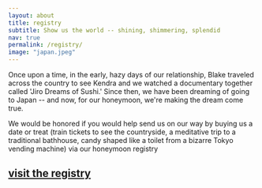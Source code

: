 ```yaml
---
layout: about
title: registry
subtitle: Show us the world -- shining, shimmering, splendid
nav: true
permalink: /registry/
image: "japan.jpeg"
---
```


Once upon a time, in the early, hazy days of our relationship, Blake traveled across the country to see Kendra and we watched a documentary together called 'Jiro Dreams of Sushi.' Since then, we have been dreaming of going to Japan -- and now, for our honeymoon, we're making the dream come true.

We would be honored if you would help send us on our way by buying us a date or treat (train tickets to see the countryside, a meditative trip to a traditional bathhouse, candy shaped like a toilet from a bizarre Tokyo vending machine) via our honeymoon registry

## [**visit the registry**](https://www.simpleregistry.com/blendra/)
